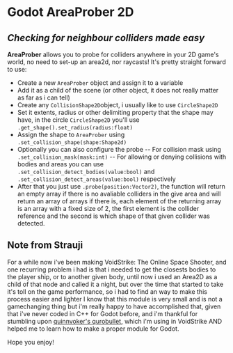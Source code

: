 # Godot AreaProber 2D
## _Checking for neighbour colliders made easy_



**AreaProber** allows you to probe for colliders anywhere in your 2D game's world, no need to set-up an area2d, nor raycasts!
It's pretty straight forward to use:
- Create a new `AreaProber` object and assign it to a variable
- Add it as a child of the scene (or other object, it does not really matter as far as i can tell)
- Create any `CollisionShape2D`object, i usually like to use `CircleShape2D`
- Set it extents, radius or other delimiting property that the shape may have, in the circle `CircleShape2D` you'll use `.get_shape().set_radius(radius:float)`
- Assign the shape to `AreaProber` using `.set_collision_shape(shape:Shape2d)`
- Optionally you can also configure the probe
-- For collision mask using `.set_collision_mask(mask:int)`
-- For allowing or denying collisions with bodies and areas you can use `.set_collision_detect_bodies(value:bool)` and `.set_collision_detect_areas(value:bool)` respectively
- After that you just use `.probe(position:Vector2)`, the function will return an empty array if there is no avaliable colliders in the give area and will return an array of arrays if there is, each element of the returning array is an array with a fixed size of 2, the first element is the collider reference and the second is which shape of that given collider was detected.
 

## Note from Strauji
For a while now i've been making VoidStrike: The Online Space Shooter, and one recurring problem i had is that i needed to get the closests bodies to the player ship, or to another given body, until now i used an Area2D as a child of that node and called it a night, but over the time that started to take it's toll on the game performance, so i had to find an way to make this process easier and lighter
I know that this module is very small and is not a gamechanging thing but i'm really happy to have accomplished that, given that i've never coded in C++ for Godot before, and i'm thankful for stumbling upon [quinnvoker's qurobullet](https://github.com/quinnvoker/qurobullet), which i'm using in VoidStrike AND helped me to learn how to make a proper module for Godot.

Hope you enjoy!
